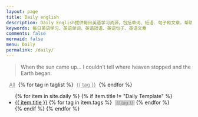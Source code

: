 ```yaml
---
layout: page
title: Daily english
description: Daily English提供每日英语学习资源，包括单词、短语、句子和文章，帮助您提高英语水平。
keywords: 每日英语学习、英语单词、英语短语、英语句子、英语文章
comments: false
mermaid: false
menu: Daily
permalink: /daily/
---
```


> When the sun came up… I couldn’t tell where heaven stopped and the Earth began.


<a href="{{ site.url }}/daily/" style="color:#888;display:inline-block;margin:0 8px;">All</a>{% for tag in taglist %}<a href="{{ site.url }}/daily/?tag={{ tag }}" style="color:#888;display:inline-block;margin:0 8px;">{{ tag }}</a>{% endfor %}

<ul class="listing">
{% for item in site.daily %}
{% if item.title != "Daily Template" %}
<li class="listing-item" tags="{% for tag in item.tags %}{{ tag }} {% endfor %}">
  <a href="{{ site.url }}{{ item.url }}">{{ item.title }}</a>
  {% for tag in item.tags %}
  <a style="font-size:12px;color:gray;font-style:italic;display:inline-block;margin:0 0 0 4px;padding:0 4px;background-color:lightgray;" href="{{ site.url }}/daily/?tag={{ tag }}" title="{{ tag }}">{{ tag }}</a>
  {% endfor %}
</li>
{% endif %}
{% endfor %}
</ul>

<script>
jQuery(function() {
    function getUrlParam(name) {
        var reg = new RegExp("(^|&)" + name + "=([^&]*)(&|$)");
        var r = window.location.search.substr(1).match(reg);
        if (r != null) return r[2]; return null;
    }

    var tag = getUrlParam('tag');
    if (tag == undefined || tag === '') {
        return;
    }

    $(".listing-item").each(function() {
        if ($(this).attr('tags').indexOf(tag) < 0) {
            $(this).css('display', 'none');
        }
    });

});
</script>
